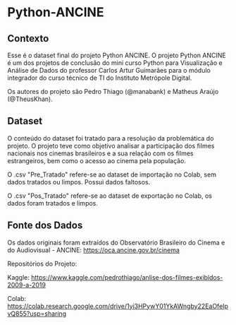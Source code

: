 # Python-ANCINE
## Contexto
Esse é o dataset final do projeto Python ANCINE.
O projeto Python ANCINE é um dos projetos de conclusão do mini curso Python para Visualização e Análise de Dados do professor Carlos Artur Guimarães para o módulo integrador do curso técnico de TI do Instituto Metrópole Digital.


Os autores do projeto são Pedro Thiago (@manabank) e Matheus Araújo (@TheusKhan).

## Dataset
O conteúdo do dataset foi tratado para a resolução da problemática do projeto.
O projeto teve como objetivo analisar a participação dos filmes nacionais nos cinemas brasileiros e a sua relação com os filmes estrangeiros, bem como o acesso ao cinema pela população.


O .csv "Pre_Tratado" refere-se ao dataset de importação no Colab, sem dados tratados ou limpos. Possui dados faltosos.


O .csv "Pos_Tratado" refere-se ao dataset de exportação no Colab, os dados foram tratados e limpos.

## Fonte dos Dados
Os dados originais foram extraídos do Observatório Brasileiro do Cinema e do Audiovisual - ANCINE:
https://oca.ancine.gov.br/cinema


Repositórios do Projeto:


Kaggle:
https://www.kaggle.com/pedrothiago/anlise-dos-filmes-exibidos-2009-a-2019


Colab:
https://colab.research.google.com/drive/1yi3HPywY01YkAWngby22EaOfeIpvQ855?usp=sharing
